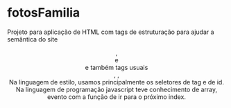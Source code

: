 # fotosFamilia

Projeto para aplicação de HTML com tags de estruturação para ajudar a semântica do site <header>, <main> e <footer> e também tags usuais <div>, <img>, <br>
Na linguagem de estilo, usamos principalmente os seletores de tag e de id.
Na linguagem de programação javascript teve conhecimento de array, evento com a função de ir para o próximo index.
